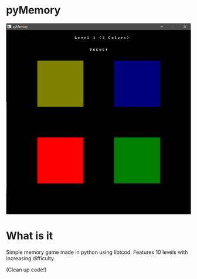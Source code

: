 # pyMemory

![alt tag](/Screenshots/1.png)

# What is it

Simple memory game made in python using libtcod. Features 10 levels with increasing difficulty.

(Clean up code!)

